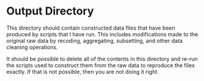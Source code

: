 # Output Directory

This directory should contain constructed data files that have been produced by scripts that I have run. This includes modifications made to the original raw data by recoding, aggregating, subsetting, and other data cleaning operations. 

It should be possible to delete all of the contents in this directory and re-run the scripts used to construct them from the raw data to reproduce the files exactly. If that is not possible, then you are not doing it right. 
